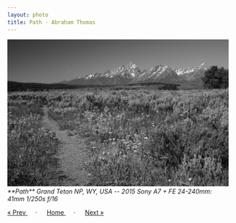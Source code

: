```yaml
---
layout: photo
title: Path · Abraham Thomas
---
```


<img src="/assets/photos/Path.jpg" width="540px" class="photo">

<i>
**Path**  
Grand Teton NP, WY, USA -- 2015  
Sony A7 + FE 24-240mm: 41mm 1/250s f/16  
</i>

<a href="/gallery/branch"> &laquo; Prev </a> &emsp; · &emsp; 
<a href="/gallery"> Home </a> &emsp; · &emsp; 
<a href="/gallery/tree"> Next &raquo; </a>
